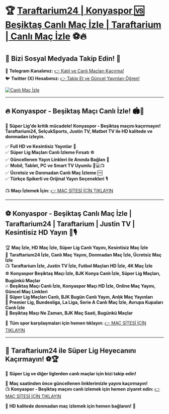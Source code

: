 # 🏆 **[Taraftarium24 | Konyaspor 🆚 Beşiktaş Canlı Maç İzle | Taraftarium | Canlı Maç İzle](http://www.taraftar.site)** ⚽🔥

## 📲 **Bizi Sosyal Medyada Takip Edin!** 🔗
📢 **Telegram Kanalımız:** [👉 Katıl ve Canlı Maçları Kaçırma!](https://t.me/+QasNt6PQaqczZDVi)  
🐦 **Twitter (X) Hesabımız:** [👉 Takip Et ve Güncel Yayınları Öğren!](https://x.com/T24RESMI)  

[![Canlı Maç İzle](https://i.postimg.cc/DfdQKc9h/Taraftarium-TANITIM.jpg)](http://www.taraftar.site)  

---

## 🔥 **Konyaspor - Beşiktaş Maçı Canlı İzle!** 🏟️📡

📌 **Süper Lig'de kritik mücadele! Konyaspor - Beşiktaş maçını kaçırmayın! Taraftarium24, SelçukSports, Justin TV, Matbet TV ile HD kalitede ve donmadan izleyin.**

✅ **Full HD ve Kesintisiz Yayınlar** 🎥  
✅ **Süper Lig Maçları Canlı İzleme Fırsatı** ⚽  
✅ **Güncellenen Yayın Linkleri ile Anında Bağlan** 🔄  
✅ **Mobil, Tablet, PC ve Smart TV Uyumlu** 📱💻📺  
✅ **Ücretsiz ve Donmadan Canlı Maç İzleme** 🆓  
✅ **Türkçe Spikerli ve Orijinal Yayın Seçenekleri** 🎙️  

📺 **Maçı İzlemek İçin:** [👉 MAÇ SİTESİ İÇİN TIKLAYIN](http://www.taraftar.site)

---

## ⚽ **Konyaspor - Beşiktaş Canlı Maç İzle | Taraftarium24 | Taraftarium | Justin TV | Kesintisiz HD Yayın** 📡🎙️

🏆 **Maç İzle, HD Maç İzle, Süper Lig Canlı Yayını, Kesintisiz Maç İzle**  
📡 **Taraftarium24 İzle, Canlı Maç Yayını, Donmadan Maç İzle, Ücretsiz Maç İzle**  
📺 **Taraftarium İzle, Justin TV İzle, Futbol Maçları HD İzle, 4K Maç İzle**  
⚽ **Konyaspor Beşiktaş Maçı İzle, BJK Konya Canlı İzle, Süper Lig Maçları, Bugünkü Maçlar**  
🔥 **Beşiktaş Maçı Canlı İzle, Konyaspor Maçı HD İzle, Online Maç Yayını, Güncel Maç Linkleri**  
🏅 **Süper Lig Maçları Canlı, BJK Bugün Canlı Yayın, Anlık Maç Yayınları**  
📌 **Premier Lig, Bundesliga, La Liga, Serie A Canlı Maç İzle, Avrupa Kupaları Canlı İzle**  
🎯 **Beşiktaş Maçı Ne Zaman, BJK Maç Saati, Bugünkü Maçlar**  

📌 **Tüm spor karşılaşmaları için hemen tıklayın:** [👉 MAÇ SİTESİ İÇİN TIKLAYIN](http://www.taraftar.site)

---

## 🚀 **Taraftarium24 ile Süper Lig Heyecanını Kaçırmayın!** ⚽🏆

🏅 **Süper Lig ve diğer liglerden canlı maçlar için bizi takip edin!**

📢 **Maç saatinden önce güncellenen linklerimizle yayını kaçırmayın!**  
📺 **Konyaspor - Beşiktaş maçını canlı izlemek için hemen ziyaret edin:** [👉 MAÇ SİTESİ İÇİN TIKLAYIN](http://www.taraftar.site)  

🌟 **HD kalitede donmadan maç izlemek için hemen bağlanın!** 🎉
